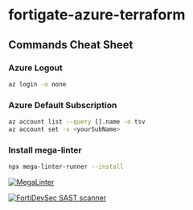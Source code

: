 # fortigate-azure-terraform

## Commands Cheat Sheet

### Azure Logout

```bash
az login -o none
```

### Azure Default Subscription

```bash
az account list --query [].name -o tsv
az account set -s <yourSubName>
```

### Install mega-linter

```bash
npx mega-linter-runner --install
```

[![MegaLinter](https://github.com/robinmordasiewicz/fortigate-azure-terraform/actions/workflows/mega-linter.yml/badge.svg)](https://github.com/robinmordasiewicz/fortigate-azure-terraform/actions/workflows/mega-linter.yml)

[![FortiDevSec SAST scanner](https://github.com/robinmordasiewicz/fortigate-azure-terraform/actions/workflows/sast.yml/badge.svg)](https://github.com/robinmordasiewicz/fortigate-azure-terraform/actions/workflows/sast.yml)
